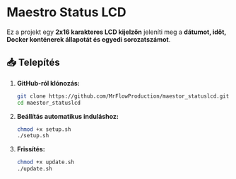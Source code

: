 # Maestro Status LCD

Ez a projekt egy **2x16 karakteres LCD kijelzőn** jeleníti meg a **dátumot, időt, Docker konténerek állapotát és egyedi sorozatszámot**.

## 📥 Telepítés
1. **GitHub-ról klónozás:**
   ```bash
   git clone https://github.com/MrFlowProduction/maestor_statuslcd.git
   cd maestor_statuslcd

2. **Beállítás automatikus induláshoz:**
   ```bash
   chmod +x setup.sh
   ./setup.sh

3. **Frissítés:**
   ```bash
   chmod +x update.sh
   ./update.sh
